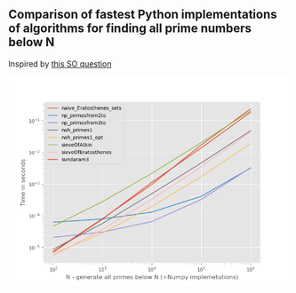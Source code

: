 [//]: # (Image References)

[image1]: ./primes_np_comparison.png "Comparison"

## Comparison of fastest Python implementations of algorithms for finding all prime numbers below N

Inspired by [this SO question](https://stackoverflow.com/questions/2068372/fastest-way-to-list-all-primes-below-n)

![Comparison][image1]